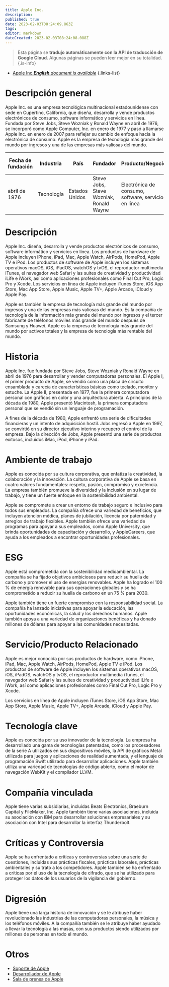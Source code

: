 ```yaml
---
title: Apple Inc.
description: 
published: true
date: 2023-02-03T08:24:09.863Z
tags: 
editor: markdown
dateCreated: 2023-02-03T08:24:08.088Z
---
```


> Esta página se **tradujo automáticamente con la API de traducción de Google Cloud**.
Algunas páginas se pueden leer mejor en su totalidad.{.is-info}



- [Apple Inc.***English** document is available*](/en/Knowledge-base/Dictionary/Company/apple-inc-)
{.links-list}


# Descripción general

Apple Inc. es una empresa tecnológica multinacional estadounidense con sede en Cupertino, California, que diseña, desarrolla y vende productos electrónicos de consumo, software informático y servicios en línea. Fundada por Steve Jobs, Steve Wozniak y Ronald Wayne en abril de 1976, se incorporó como Apple Computer, Inc. en enero de 1977 y pasó a llamarse Apple Inc. en enero de 2007 para reflejar su cambio de enfoque hacia la electrónica de consumo. Apple es la empresa de tecnología más grande del mundo por ingresos y una de las empresas más valiosas del mundo.

| Fecha de fundación | Industria | País | Fundador | Producto/Negocio | Número de empleados | Ubicación de la Sede | Sitio web de la empresa |
| ------------------ | ------- | ------ | ------ | --------------- | ------------------ | ------------------------------------- | --------------- |
| abril de 1976 | Tecnología | Estados Unidos | Steve Jobs, Steve Wozniak, Ronald Wayne | Electrónica de consumo, software, servicios en línea | 137.000 (2020) | Cupertino, California | [apple.com](https://www.apple.com/) |

# Descripción

Apple Inc. diseña, desarrolla y vende productos electrónicos de consumo, software informático y servicios en línea. Los productos de hardware de Apple incluyen iPhone, iPad, Mac, Apple Watch, AirPods, HomePod, Apple TV e iPod. Los productos de software de Apple incluyen los sistemas operativos macOS, iOS, iPadOS, watchOS y tvOS, el reproductor multimedia iTunes, el navegador web Safari y las suites de creatividad y productividad iLife e iWork, así como aplicaciones profesionales como Final Cut Pro, Logic Pro y Xcode. Los servicios en línea de Apple incluyen iTunes Store, iOS App Store, Mac App Store, Apple Music, Apple TV+, Apple Arcade, iCloud y Apple Pay.

Apple es también la empresa de tecnología más grande del mundo por ingresos y una de las empresas más valiosas del mundo. Es la compañía de tecnología de la información más grande del mundo por ingresos y el tercer fabricante de teléfonos móviles más grande del mundo después de Samsung y Huawei. Apple es la empresa de tecnología más grande del mundo por activos totales y la empresa de tecnología más rentable del mundo.

# Historia

Apple Inc. fue fundada por Steve Jobs, Steve Wozniak y Ronald Wayne en abril de 1976 para desarrollar y vender computadoras personales. El Apple I, el primer producto de Apple, se vendió como una placa de circuito ensamblada y carecía de características básicas como teclado, monitor y estuche. La Apple II, presentada en 1977, fue la primera computadora personal con gráficos en color y una arquitectura abierta. A principios de la década de 1980, Apple presentó Macintosh, la primera computadora personal que se vendió sin un lenguaje de programación.

A fines de la década de 1980, Apple enfrentó una serie de dificultades financieras y un intento de adquisición hostil. Jobs regresó a Apple en 1997, se convirtió en su director ejecutivo interino y recuperó el control de la empresa. Bajo la dirección de Jobs, Apple presentó una serie de productos exitosos, incluidos iMac, iPod, iPhone y iPad.

# Ambiente de trabajo

Apple es conocida por su cultura corporativa, que enfatiza la creatividad, la colaboración y la innovación. La cultura corporativa de Apple se basa en cuatro valores fundamentales: respeto, pasión, compromiso y excelencia. La empresa también promueve la diversidad y la inclusión en su lugar de trabajo, y tiene un fuerte enfoque en la sostenibilidad ambiental.

Apple se compromete a crear un entorno de trabajo seguro e inclusivo para todos sus empleados. La compañía ofrece una variedad de beneficios, que incluyen atención médica, planes de jubilación, licencia por paternidad y arreglos de trabajo flexibles. Apple también ofrece una variedad de programas para apoyar a sus empleados, como Apple University, que brinda oportunidades de capacitación y desarrollo, y AppleCareers, que ayuda a los empleados a encontrar oportunidades profesionales.

# ESG

Apple está comprometida con la sostenibilidad medioambiental. La compañía se ha fijado objetivos ambiciosos para reducir su huella de carbono y promover el uso de energías renovables. Apple ha logrado el 100 % de energía renovable para sus operaciones globales y se ha comprometido a reducir su huella de carbono en un 75 % para 2030.

Apple también tiene un fuerte compromiso con la responsabilidad social. La compañía ha lanzado iniciativas para apoyar la educación, las oportunidades económicas, la salud y los derechos humanos. Apple también apoya a una variedad de organizaciones benéficas y ha donado millones de dólares para apoyar a las comunidades necesitadas.

# Servicio/Producto Relacionado

Apple es mejor conocida por sus productos de hardware, como iPhone, iPad, Mac, Apple Watch, AirPods, HomePod, Apple TV e iPod. Los productos de software de Apple incluyen los sistemas operativos macOS, iOS, iPadOS, watchOS y tvOS, el reproductor multimedia iTunes, el navegador web Safari y las suites de creatividad y productividad iLife e iWork, así como aplicaciones profesionales como Final Cut Pro, Logic Pro y Xcode.

Los servicios en línea de Apple incluyen iTunes Store, iOS App Store, Mac App Store, Apple Music, Apple TV+, Apple Arcade, iCloud y Apple Pay.

# Tecnología clave

Apple es conocida por su uso innovador de la tecnología. La empresa ha desarrollado una gama de tecnologías patentadas, como los procesadores de la serie A utilizados en sus dispositivos móviles, la API de gráficos Metal utilizada para juegos y aplicaciones de realidad aumentada, y el lenguaje de programación Swift utilizado para desarrollar aplicaciones. Apple también utiliza una variedad de tecnologías de código abierto, como el motor de navegación WebKit y el compilador LLVM.

# Compañía vinculada

Apple tiene varias subsidiarias, incluidas Beats Electronics, Braeburn Capital y FileMaker, Inc. Apple también tiene varias asociaciones, incluida su asociación con IBM para desarrollar soluciones empresariales y su asociación con Intel para desarrollar la interfaz Thunderbolt.

# Críticas y Controversia

Apple se ha enfrentado a críticas y controversias sobre una serie de cuestiones, incluidas sus prácticas fiscales, prácticas laborales, prácticas ambientales y su trato a los competidores. Apple también se ha enfrentado a críticas por el uso de la tecnología de cifrado, que se ha utilizado para proteger los datos de los usuarios de la vigilancia del gobierno.

# Digresión

Apple tiene una larga historia de innovación y se le atribuye haber revolucionado las industrias de las computadoras personales, la música y los teléfonos móviles. A la compañía también se le atribuye haber ayudado a llevar la tecnología a las masas, con sus productos siendo utilizados por millones de personas en todo el mundo.

# Otros

- [Soporte de Apple](https://support.apple.com/)
- [Desarrollador de Apple](https://developer.apple.com/)
- [Sala de prensa de Apple](https://www.apple.com/newsroom/)